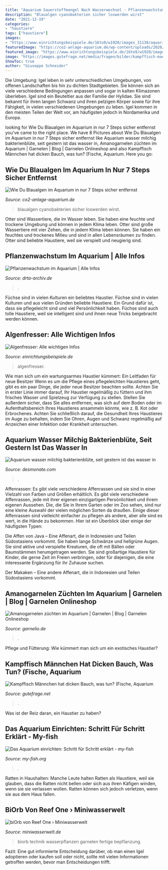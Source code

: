 ```yaml
---
title: "Aquarium Sauerstoffmangel Nach Wasserwechsel - Pflanzenwachstum Im Aquarium"
description: "Blaualgen cyanobakterien sicher loswerden wirst"
date: "2021-12-19"
categories:
- "haustiere"
tags: ["haustiere"]
images:
- "https://www.einrichtungsbeispiele.de/16to9/w1920/images_31138/aquarium-einrichten-mit-prachtalgenfresser__4a6b37cb57fed037c672e4e07de5a3ab.jpg"
featuredImage: "https://co2-anlage-aquarium.de/wp-content/uploads/2020/01/Bläulicher-Schleim.jpg"
featured_image: "https://www.einrichtungsbeispiele.de/16to9/w1920/images_31138/aquarium-einrichten-mit-prachtalgenfresser__4a6b37cb57fed037c672e4e07de5a3ab.jpg"
image: "https://images.gutefrage.net/media/fragen/bilder/kampffisch-maennchen-hat-dicken-bauch-was-tun/0_original.jpg?v=1490543875000"
ShowToc: true
author: "Giuseppe Schneider"
---
```



Die Umgebung: Igel leben in sehr unterschiedlichen Umgebungen, von offenen Landschaften bis hin zu dichten Stadtgebieten. Sie können sich an viele verschiedene Bedingungen anpassen und sogar in kalten Klimazonen überleben.
Igel sind ein Beuteltier aus der Familie der Hylidae. Sie sind bekannt für ihren langen Schwanz und ihren pelzigen Körper sowie für ihre Fähigkeit, in vielen verschiedenen Umgebungen zu leben. Igel kommen in den meisten Teilen der Welt vor, am häufigsten jedoch in Nordamerika und Europa.

	

		
looking for Wie Du Blaualgen im Aquarium in nur 7 Steps sicher entfernst you've came to the right place. We have 8 Pictures about Wie Du Blaualgen im Aquarium in nur 7 Steps sicher entfernst like Aquarium wasser milchig bakterienblüte, seit gestern ist das wasser in, Amanogarnelen züchten im Aquarium | Garnelen | Blog | Garnelen Onlineshop and also Kampffisch Männchen hat dicken Bauch, was tun? (Fische, Aquarium. Here you go:
		
    
## Wie Du Blaualgen Im Aquarium In Nur 7 Steps Sicher Entfernst

<img loading=lazy src="https://co2-anlage-aquarium.de/wp-content/uploads/2020/01/Bläulicher-Schleim.jpg" onerror="this.onerror=null;this.src='https://tse2.mm.bing.net/th?id=OIP.G--vqnctV-KqbC61D_i16AHaFL&amp;pid=15.1';" alt="Wie Du Blaualgen im Aquarium in nur 7 Steps sicher entfernst">

_Source: co2-anlage-aquarium.de_

>blaualgen cyanobakterien sicher loswerden wirst. 

	

Otter sind Wassertiere, die im Wasser leben. Sie haben eine feuchte und trockene Umgebung und können in jedem Klima leben.
Otter sind große Wassertiere mit vier Zehen, die in jedem Klima leben können. Sie haben ein feuchtes und trockenes Milieu und sind in allen Lebensräumen zu finden. Otter sind beliebte Haustiere, weil sie verspielt und neugierig sind.

    
## Pflanzenwachstum Im Aquarium | Alle Infos

<img loading=lazy src="https://www.drta-archiv.de/wp-content/uploads/2018/11/20180824_150723.jpg" onerror="this.onerror=null;this.src='https://tse2.mm.bing.net/th?id=OIP.CgFsHLOoaFZ3yZ7iVOoN9wHaEK&amp;pid=15.1';" alt="Pflanzenwachstum im Aquarium | Alle Infos">

_Source: drta-archiv.de_

>. 

	

Füchse sind in vielen Kulturen ein beliebtes Haustier.
Füchse sind in vielen Kulturen und aus vielen Gründen beliebte Haustiere. Ein Grund dafür ist, dass sie pflegeleicht sind und viel Persönlichkeit haben. Füchse sind auch tolle Haustiere, weil sie intelligent sind und ihnen neue Tricks beigebracht werden können.

    
## Algenfresser: Alle Wichtigen Infos

<img loading=lazy src="https://www.einrichtungsbeispiele.de/16to9/w1920/images_31138/aquarium-einrichten-mit-prachtalgenfresser__4a6b37cb57fed037c672e4e07de5a3ab.jpg" onerror="this.onerror=null;this.src='https://tse4.mm.bing.net/th?id=OIP.S-JX6qNL9hZyNWddGEyu7wHaEK&amp;pid=15.1';" alt="Algenfresser: Alle wichtigen Infos">

_Source: einrichtungsbeispiele.de_

>algenfresser. 

	

Wie man sich um ein wartungsarmes Haustier kümmert: Ein Leitfaden für neue Besitzer
Wenn es um die Pflege eines pflegeleichten Haustieres geht, gibt es ein paar Dinge, die jeder neue Besitzer beachten sollte. Achten Sie in erster Linie immer darauf, Ihr Haustier regelmäßig zu füttern und ihm frisches Wasser und Spielzeug zur Verfügung zu stellen. Stellen Sie außerdem sicher, dass Sie alles entfernen, was sich auf dem Boden oder im Aufenthaltsbereich Ihres Haustieres ansammeln könnte, wie z. B. Kot oder Erbrochenes. Achten Sie schließlich darauf, die Gesundheit Ihres Haustieres im Auge zu behalten, indem Sie Ohren, Augen und Schwanz regelmäßig auf Anzeichen einer Infektion oder Krankheit untersuchen.

    
## Aquarium Wasser Milchig Bakterienblüte, Seit Gestern Ist Das Wasser In

<img loading=lazy src="https://desmonate.com/kkkn/1Mqza2pE5E_g13_zHJmbrgHaEL.jpg" onerror="this.onerror=null;this.src='https://tse1.mm.bing.net/th?id=OIP.LlOgx7V_ueNqnGiLG3Yy6AAAAA&amp;pid=15.1';" alt="Aquarium wasser milchig bakterienblüte, seit gestern ist das wasser in">

_Source: desmonate.com_

>. 

	

Affenrassen: Es gibt viele verschiedene Affenrassen und sie sind in einer Vielzahl von Farben und Größen erhältlich.
Es gibt viele verschiedene Affenrassen, jede mit ihrer eigenen einzigartigen Persönlichkeit und ihrem eigenen Aussehen. Die, die Sie in Ihrem Garten oder im Zoo sehen, sind nur eine kleine Auswahl der vielen möglichen Sorten da draußen. Einige dieser Affenrassen sind vielleicht einfacher zu pflegen als andere, aber alle sind es wert, in die Hände zu bekommen. Hier ist ein Überblick über einige der häufigsten Typen:

Die Affen von Java – Eine Affenart, die in Indonesien und Teilen Südostasiens vorkommt. Sie haben lange Schwänze und hellgrüne Augen. Sie sind aktive und verspielte Kreaturen, die oft mit Bällen oder Baumstämmen herumgetragen werden. Sie sind großartige Haustiere für Kinder, die gerne Zeit im Freien verbringen, oder für diejenigen, die eine interessante Ergänzung für ihr Zuhause suchen.


Der Makaken – Eine andere Affenart, die in Indonesien und Teilen Südostasiens vorkommt.

    
## Amanogarnelen Züchten Im Aquarium | Garnelen | Blog | Garnelen Onlineshop

<img loading=lazy src="https://www.garnelio.de/media/image/46/fa/39/amanogarnele_kopf.jpg" onerror="this.onerror=null;this.src='https://tse3.mm.bing.net/th?id=OIP.-VQWLahLVO3ncgb6-o6vQQHaE1&amp;pid=15.1';" alt="Amanogarnelen züchten im Aquarium | Garnelen | Blog | Garnelen Onlineshop">

_Source: garnelio.de_

>. 

	

Pflege und Fütterung: Wie kümmert man sich um ein exotisches Haustier?

    
## Kampffisch Männchen Hat Dicken Bauch, Was Tun? (Fische, Aquarium

<img loading=lazy src="https://images.gutefrage.net/media/fragen/bilder/kampffisch-maennchen-hat-dicken-bauch-was-tun/0_original.jpg?v=1490543875000" onerror="this.onerror=null;this.src='https://tse4.mm.bing.net/th?id=OIP.j4KVAHb2TSReff0KG2jiyQHaNK&amp;pid=15.1';" alt="Kampffisch Männchen hat dicken Bauch, was tun? (Fische, Aquarium">

_Source: gutefrage.net_

>. 

	

Was ist der Reiz daran, ein Haustier zu haben?

    
## Das Aquarium Einrichten: Schritt Für Schritt Erklärt - My-fish

<img loading=lazy src="https://my-fish.org/wp-content/uploads/2014/09/15_Entwicklung1.jpg" onerror="this.onerror=null;this.src='https://tse2.mm.bing.net/th?id=OIP.i-Qn3gLr33oGbQUJha88VgHaE8&amp;pid=15.1';" alt="Das Aquarium einrichten: Schritt für Schritt erklärt - my-fish">

_Source: my-fish.org_

>. 

	

Ratten in Haushalten: Manche Leute halten Ratten als Haustiere, weil sie glauben, dass die Ratten nicht bellen oder sich aus ihren Käfigen winden, wenn sie sie verlassen wollen. Ratten können sich jedoch verletzen, wenn sie aus dem Haus fallen.

    
## BiOrb Von Reef One › Miniwasserwelt

<img loading=lazy src="http://www.miniwasserwelt.de/wp-content/uploads/2011/09/Foto-04.09.11-15-03-47-klein.jpg" onerror="this.onerror=null;this.src='https://tse4.mm.bing.net/th?id=OIP.ha8IQJBKm2wxlU09KGKFVgHaJ6&amp;pid=15.1';" alt="biOrb von Reef One › Miniwasserwelt">

_Source: miniwasserwelt.de_

>biorb technik wasserpflanzen garnelen fertige bepflanzung. 

	

Fazit: Eine gut informierte Entscheidung darüber, ob man einen Igel adoptieren oder kaufen soll oder nicht, sollte mit vielen Informationen getroffen werden, bevor man Entscheidungen trifft.

